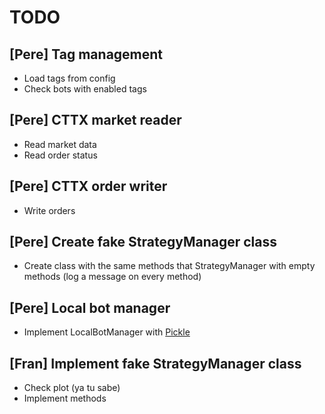 # TODO

## [Pere] Tag management

- Load tags from config
- Check bots with enabled tags

## [Pere] CTTX market reader

- Read market data
- Read order status


## [Pere] CTTX order writer

- Write orders


## [Pere] Create fake StrategyManager class

- Create class with the same methods that StrategyManager with empty methods (log a message on every method)


## [Pere] Local bot manager

- Implement LocalBotManager with [Pickle](https://docs.python.org/3.4/library/pickle.html?highlight=pickle#pickle)


## [Fran] Implement fake StrategyManager class

- Check plot (ya tu sabe)
- Implement methods